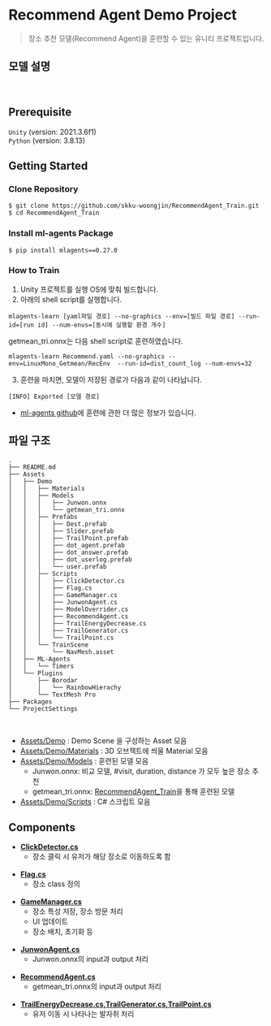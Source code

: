 # Recommend Agent Demo Project

> 장소 추천 모델(Recommend Agent)을 훈련할 수 있는 유니티 프로젝트입니다. <br/>

## 모델 설명 

<br />

## Prerequisite

`Unity` (version: 2021.3.6f1)
<br />
`Python` (version: 3.8.13)
<br />

## Getting Started


### Clone Repository

```shell script
$ git clone https://github.com/skku-woongjin/RecommendAgent_Train.git
$ cd RecommendAgent_Train
```
### Install ml-agents Package
```shell script
$ pip install mlagents==0.27.0
```

### How to Train

1.  Unity 프로젝트를 실행 OS에 맞춰 빌드합니다. 
2.  아래의 shell script를 실행합니다. 
```shell script
mlagents-learn [yaml파일 경로] --no-graphics --env=[빌드 파일 경로] --run-id=[run id] --num-envs=[동시에 실행할 환경 개수]
```
getmean_tri.onnx는 다음 shell script로 훈련하였습니다.  
```shell script
mlagents-learn Recommend.yaml --no-graphics --env=LinuxMono_Getmean/RecEnv  --run-id=dist_count_log --num-envs=32 
```
3. 훈련을 마치면, 모델이 저장된 경로가 다음과 같이 나타납니다. 
```shell script
[INFO] Exported [모델 경로]
```
- [ml-agents github](https://github.com/Unity-Technologies/ml-agents)에 훈련에 관한 더 많은 정보가 있습니다. 


## 파일 구조

```
.
├── README.md
├── Assets
│   ├── Demo
│   │   ├── Materials
│   │   ├── Models
│   │   │   ├── Junwon.onnx
│   │   │   └── getmean_tri.onnx
│   │   ├── Prefabs
│   │   │   ├── Dest.prefab
│   │   │   ├── Slider.prefab
│   │   │   ├── TrailPoint.prefab
│   │   │   ├── dot_agent.prefab
│   │   │   ├── dot_answer.prefab
│   │   │   ├── dot_userlog.prefab
│   │   │   └── user.prefab
│   │   ├── Scripts
│   │   │   ├── ClickDetector.cs
│   │   │   ├── Flag.cs
│   │   │   ├── GameManager.cs
│   │   │   ├── JunwonAgent.cs
│   │   │   ├── ModelOverrider.cs
│   │   │   ├── RecommendAgent.cs
│   │   │   ├── TrailEnergyDecrease.cs
│   │   │   ├── TrailGenerator.cs
│   │   │   └── TrailPoint.cs
│   │   └── TrainScene
│   │       └── NavMesh.asset
│   ├── ML-Agents
│   │   └── Timers
│   └── Plugins
│       ├── Borodar
│       │   └── RainbowHierachy
│       └── TextMesh Pro
├── Packages
└── ProjectSettings
```

<br />

- [Assets/Demo](링크) : Demo Scene 을 구성하는 Asset 모음
- [Assets/Demo/Materials](링크) : 3D 오브젝트에 씌울 Material 모음
- [Assets/Demo/Models](링크) : 훈련된 모델 모음
    - Junwon.onnx: 비교 모델, #visit, duration, distance 가 모두 높은 장소 추천
    - getmean_tri.onnx: [RecommendAgent_Train]()을 통해 훈련된 모델
- [Assets/Demo/Scripts](링크) : C# 스크립트 모음

## Components

- **[ClickDetector.cs]()**
  - 장소 클릭 시 유저가 해당 장소로 이동하도록 함
  <br />
- **[Flag.cs]()**
  - 장소 class 정의
  <br />
- **[GameManager.cs]()** 
  - 장소 특성 저장, 장소 방문 처리
  - UI 업데이트
  - 장소 배치, 초기화 등
  <br />
- **[JunwonAgent.cs]()** 
  - Junwon.onnx의 input과 output 처리
  <br />
- **[RecommendAgent.cs]()** 
  - getmean_tri.onnx의 input과 output 처리 
  <br />
- **[TrailEnergyDecrease.cs](),[TrailGenerator.cs](),[TrailPoint.cs]()** 
  - 유저 이동 시 나타나는 발자취 처리 
  <br />
    
